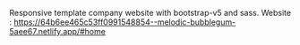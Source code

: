 Responsive template company website with bootstrap-v5 and sass.
Website : https://64b6ee465c53ff0991548854--melodic-bubblegum-5aee67.netlify.app/#home
